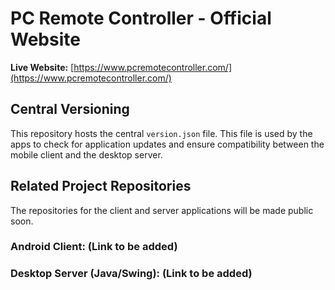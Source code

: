 # PC Remote Controller - Official Website

**Live Website:** [https://www.pcremotecontroller.com/](https://www.pcremotecontroller.com/)

## Central Versioning

This repository hosts the central `version.json` file. This file is used by the apps to check for application updates and ensure compatibility between the mobile client and the desktop server.

## Related Project Repositories

The repositories for the client and server applications will be made public soon.

### Android Client: (Link to be added)

### Desktop Server (Java/Swing): (Link to be added)
